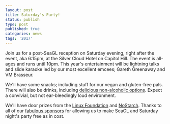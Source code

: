 ```yaml
---
layout: post
title: Saturday's Party!
status: publish
type: post
published: true
categories: news
tags: '2017'
---
```


Join us for a post-SeaGL reception on Saturday evening, right after the event, aka 6:15pm, at the Silver Cloud Hotel on Capitol Hill. The event is all-ages and runs until 10pm. This year's entertainment will be lightning talks and slide karaoke led by our most excellent emcees; Gareth Greenaway and VM Brasseur.  

We'll have some snacks; including stuff for our vegan and gluten-free pals. There will also be drinks, including [delicious non-alcoholic options](https://modelviewculture.com/pieces/alcohol-and-inclusivity-planning-tech-events-with-non-alcoholic-options). Expect a convivial, but not ear-bleedingly loud environment. 

We'll have door prizes from the [Linux Foundation](https://www.linuxfoundation.org/) and [NoStarch](https://www.nostarch.com/). Thanks to all of our [fabulous sponsors](https://seagl.org/sponsors/2017.html) for allowing us to make SeaGL and Saturday night's party free as in cost. 
